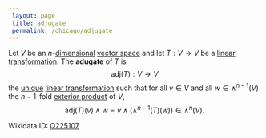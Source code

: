 ```yaml
---
 layout: page
 title: adjugate
 permalink: /chicago/adjugate
---
```

Let $V$ be an $n$-[dimensional](https://defsmath.github.io/DefsMath/dimension_of_vector_space) [vector space](https://defsmath.github.io/DefsMath/vector_space) and let $T:V\to V$ be a [linear transformation](https://defsmath.github.io/DefsMath/linear_transformation). The **adugate** of $T$ is $$\text{adj}(T):V\to V$$ the [unique](https://defsmath.github.io/DefsMath/uniqueness_of_adjugate) [linear transformation](https://defsmath.github.io/DefsMath/linear_transformation) such that for all $v \in V$ and all $w \in \wedge^{n-1}(V)$ the $n-1$-fold [exterior product](https://defsmath.github.io/DefsMath/exterior_power_of_a_vector_space) of $V$, $$\text{adj}(T)(v) \wedge w = v \wedge (\wedge^{n-1}(T)(w)) \in \wedge^n(V).$$ [](https://defsmath.github.io/DefsMath/exterior_power_of_linear_transformation)

Wikidata ID: [Q225107](https://www.wikidata.org/wiki/Q225107)
